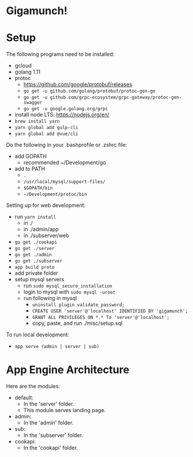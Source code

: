 # Gigamunch!

# Setup
The following programs need to be installed:
  - gcloud
  - golang 1.11
  - protoc 
    - https://github.com/google/protobuf/releases 
    - `go get -u github.com/golang/protobuf/protoc-gen-go`
    - `go get -u github.com/grpc-ecosystem/grpc-gateway/protoc-gen-swagger`
    - `go get -u google.golang.org/grpc`
  - install node LTS: https://nodejs.org/en/
  - `brew install yarn`
  - `yarn global add gulp-cli`
  - `yarn global add @vue/cli`

Do the following in your .bashprofile or .zshrc file:
  - add GOPATH
    - recommended ~/Development/go
  - add to PATH
    - `.` 
    - `/usr/local/mysql/support-files/`
    - `$GOPATH/bin`
    - `~/Development/protoc/bin`

Setting up for web development:
  - run `yarn install`
    - in ./
    - in ./admin/app
    - in ./subserver/web
  - `go get ./cookapi`
  - `go get ./server`
  - `go get ./admin`
  - `go get ./subserver`
  - `app build proto`
  - add private folder
  - setup mysql servers 
    - run `sudo mysql_secure_installation`
    - login to mysql with `sudo mysql -uroot`
    - run following in mysql
      - `uninstall plugin validate_password;`
      - `CREATE USER 'server'@'localhost' IDENTIFIED BY 'gigamunch';`
      - `GRANT ALL PRIVILEGES ON *.* To 'server'@'localhost';`
      - copy, paste, and run ./misc/setup.sql

To run local development:
  - `app serve (admin | server | sub)`

# App Engine Architecture
Here are the modules:
  - default:
    - In the 'server' folder.
    - This module serves landing page.
  - admin:
    - In the 'admin' folder.
  - sub:
    - In the 'subserver' folder.
  - cookapi:
    - In the 'cookapi' folder.